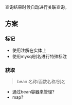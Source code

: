 查询结果时候自动进行关联查询。

## 方案
### 标记
- 使用注解在实体上
- 使用mysql别名进行特殊标注

### 获取
> bean 名称/函数名称/别名
- 通过bean容器来管理?
- map?
